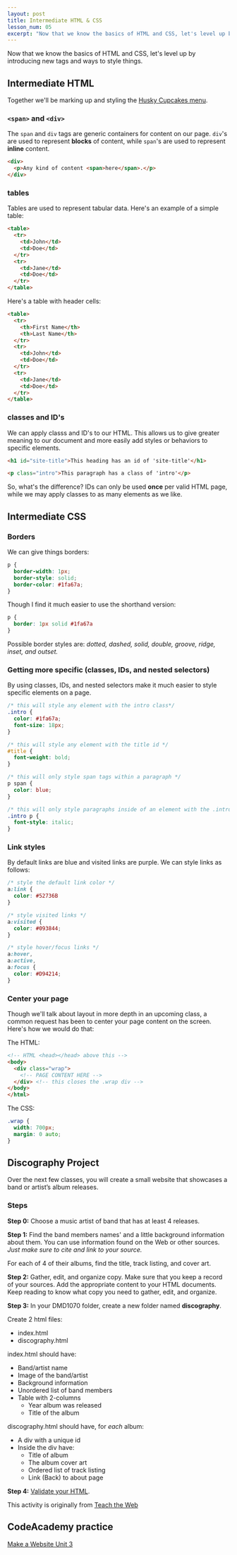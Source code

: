 ```yaml
---
layout: post
title: Intermediate HTML & CSS
lesson_num: 05
excerpt: "Now that we know the basics of HTML and CSS, let's level up by introducing new tags and ways to style things."
---
```


<p class="lead">Now that we know the basics of HTML and CSS, let's level up by introducing new tags and ways to style things.</p>

## Intermediate HTML

Together we'll be marking up and styling the [Husky Cupcakes menu](/lesson_files/husky_cupcakes_menu.txt).

### `<span>` and `<div>`

The `span` and `div` tags are generic containers for content on our page. `div`'s are used to represent **blocks** of content, while `span`'s are used to represent **inline** content.

```html
<div>
  <p>Any kind of content <span>here</span>.</p>
</div>
```

### tables

Tables are used to represent tabular data. Here's an example of a simple table:

```html
<table>
  <tr>
    <td>John</td>
    <td>Doe</td>
  </tr>
  <tr>
    <td>Jane</td>
    <td>Doe</td>
  </tr>
</table>
```

Here's a table with header cells:

```html
<table>
  <tr>
    <th>First Name</th>
    <th>Last Name</th>
  </tr>
  <tr>
    <td>John</td>
    <td>Doe</td>
  </tr>
  <tr>
    <td>Jane</td>
    <td>Doe</td>
  </tr>
</table>
```

### classes and ID's

We can apply classs and ID's to our HTML. This allows us to give greater meaning to our document and more easily add styles or behaviors to specific elements.

```html
<h1 id="site-title">This heading has an id of 'site-title'</h1>

<p class="intro">This paragraph has a class of 'intro'</p>
```

So, what's the difference? IDs can only be used **once** per valid HTML page, while we may apply classes to as many elements as we like.


## Intermediate CSS

### Borders

We can give things borders:

```css
p {
  border-width: 1px;
  border-style: solid;
  border-color: #1fa67a;
}
```

Though I find it much easier to use the shorthand version:

```css
p {
  border: 1px solid #1fa67a
}
```

Possible border styles are: *dotted, dashed, solid, double, groove, ridge, inset, and outset.*

### Getting more specific (classes, IDs, and nested selectors)

By using classes, IDs, and nested selectors make it much easier to style specific elements on a page.

```css
/* this will style any element with the intro class*/
.intro {
  color: #1fa67a;
  font-size: 18px;
}

/* this will style any element with the title id */
#title {
  font-weight: bold;
}

/* this will only style span tags within a paragraph */
p span {
  color: blue;
}

/* this will only style paragraphs inside of an element with the .intro class */
.intro p {
  font-style: italic;
}

```

### Link styles

By default links are blue and visited links are purple. We can style links as follows:

```css
/* style the default link color */
a:link {
  color: #52736B
}

/* style visited links */
a:visited {
  color: #093844;
}

/* style hover/focus links */
a:hover,
a:active,
a:focus {
  color: #D94214;
}
```

### Center your page

Though we'll talk about layout in more depth in an upcoming class, a common request has been to center your page content on the screen. Here's how we would do that:

The HTML:

```html
<!-- HTML <head></head> above this -->
<body>
  <div class="wrap">
    <!-- PAGE CONTENT HERE -->
  </div> <!-- this closes the .wrap div -->
</body>
</html>
```

The CSS:

```css
.wrap {
  width: 700px;
  margin: 0 auto;
}
```

## Discography Project

Over the next few classes, you will create a small website that showcases a band or artist’s album releases.

### Steps

**Step 0:** Choose a music artist of band that has at least 4 releases.

**Step 1:** Find the band members names' and a little background information about them. You can use information found on the Web or other sources. *Just make sure to cite and link to your source.*

For each of 4 of their albums, find the title, track listing, and cover art.

**Step 2:** Gather, edit, and organize copy. Make sure that you keep a record of your sources. Add the appropriate content to your HTML documents. Keep reading to know what copy you need to gather, edit, and organize.

**Step 3:** In your DMD1070 folder, create a new folder named **discography**.

Create 2 html files:

- index.html
- discography.html

index.html should have:

- Band/artist name
- Image of the band/artist
- Background information
- Unordered list of band members
- Table with 2-columns
  - Year album was released
  - Title of the album

discography.html should have, for *each* album:

- A div with a unique id
- Inside the div have:
  - Title of album
  - The album cover art
  - Ordered list of track listing
  - Link (Back) to about page

**Step 4:** [Validate your HTML](https://validator.w3.org/).


This activity is originally from [Teach the Web](http://teachtheweb.com/course_materials/discography_1.php)

## CodeAcademy practice

[Make a Website Unit 3](https://www.codecademy.com/en/skills/make-a-website/topics/css-properties-box/css-summary)
